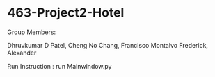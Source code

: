 # 463-Project2-Hotel

Group Members:

Dhruvkumar D Patel,
Cheng No Chang,
Francisco Montalvo
Frederick, Alexander


Run Instruction :
run Mainwindow.py
